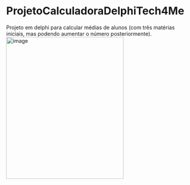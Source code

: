 # ProjetoCalculadoraDelphiTech4Me
Projeto em delphi para calcular médias de alunos (com três matérias iniciais, mas podendo aumentar o número posteriormente).
<img width="315" height="382" alt="image" src="https://github.com/user-attachments/assets/7ff95311-e718-46d0-a33e-89580978014b" />
